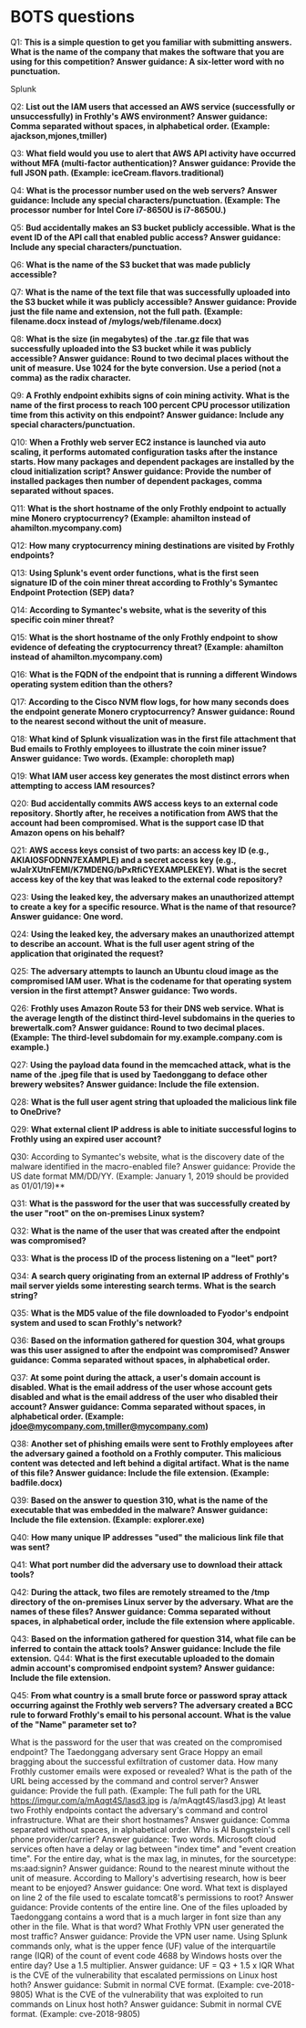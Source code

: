 # BOTS questions

Q1: **This is a simple question to get you familiar with submitting answers. What is the name of the company that makes the software that you are using for this competition? Answer guidance: A six-letter word with no punctuation.**

Splunk

Q2: **List out the IAM users that accessed an AWS service (successfully or unsuccessfully) in Frothly's AWS environment? Answer guidance: Comma separated without spaces, in alphabetical order. (Example: ajackson,mjones,tmiller)**

Q3: **What field would you use to alert that AWS API activity have occurred without MFA (multi-factor authentication)? Answer guidance: Provide the full JSON path. (Example: iceCream.flavors.traditional)**

Q4: **What is the processor number used on the web servers? Answer guidance: Include any special characters/punctuation. (Example: The processor number for Intel Core i7-8650U is i7-8650U.)**

Q5: **Bud accidentally makes an S3 bucket publicly accessible. What is the event ID of the API call that enabled public access? Answer guidance: Include any special characters/punctuation.**

Q6: **What is the name of the S3 bucket that was made publicly accessible?**

Q7: **What is the name of the text file that was successfully uploaded into the S3 bucket while it was publicly accessible? Answer guidance: Provide just the file name and extension, not the full path. (Example: filename.docx instead of /mylogs/web/filename.docx)**

Q8: **What is the size (in megabytes) of the .tar.gz file that was successfully uploaded into the S3 bucket while it was publicly accessible? Answer guidance: Round to two decimal places without the unit of measure. Use 1024 for the byte conversion. Use a period (not a comma) as the radix character.**

Q9: **A Frothly endpoint exhibits signs of coin mining activity. What is the name of the first process to reach 100 percent CPU processor utilization time from this activity on this endpoint? Answer guidance: Include any special characters/punctuation.**

Q10: **When a Frothly web server EC2 instance is launched via auto scaling, it performs automated configuration tasks after the instance starts. How many packages and dependent packages are installed by the cloud initialization script? Answer guidance: Provide the number of installed packages then number of dependent packages, comma separated without spaces.**

Q11: **What is the short hostname of the only Frothly endpoint to actually mine Monero cryptocurrency? (Example: ahamilton instead of ahamilton.mycompany.com)**

Q12: **How many cryptocurrency mining destinations are visited by Frothly endpoints?**

Q13: **Using Splunk's event order functions, what is the first seen signature ID of the coin miner threat according to Frothly's Symantec Endpoint Protection (SEP) data?**

Q14: **According to Symantec's website, what is the severity of this specific coin miner threat?**

Q15: **What is the short hostname of the only Frothly endpoint to show evidence of defeating the cryptocurrency threat? (Example: ahamilton instead of ahamilton.mycompany.com)**

Q16: **What is the FQDN of the endpoint that is running a different Windows operating system edition than the others?**

Q17: **According to the Cisco NVM flow logs, for how many seconds does the endpoint generate Monero cryptocurrency? Answer guidance: Round to the nearest second without the unit of measure.**

Q18: **What kind of Splunk visualization was in the first file attachment that Bud emails to Frothly employees to illustrate the coin miner issue? Answer guidance: Two words. (Example: choropleth map)**

Q19: **What IAM user access key generates the most distinct errors when attempting to access IAM resources?**

Q20: **Bud accidentally commits AWS access keys to an external code repository. Shortly after, he receives a notification from AWS that the account had been compromised. What is the support case ID that Amazon opens on his behalf?**

Q21: **AWS access keys consist of two parts: an access key ID (e.g., AKIAIOSFODNN7EXAMPLE) and a secret access key (e.g., wJalrXUtnFEMI/K7MDENG/bPxRfiCYEXAMPLEKEY). What is the secret access key of the key that was leaked to the external code repository?**

Q23: **Using the leaked key, the adversary makes an unauthorized attempt to create a key for a specific resource. What is the name of that resource? Answer guidance: One word.**

Q24: **Using the leaked key, the adversary makes an unauthorized attempt to describe an account. What is the full user agent string of the application that originated the request?**

Q25: **The adversary attempts to launch an Ubuntu cloud image as the compromised IAM user. What is the codename for that operating system version in the first attempt? Answer guidance: Two words.**

Q26: **Frothly uses Amazon Route 53 for their DNS web service. What is the average length of the distinct third-level subdomains in the queries to brewertalk.com? Answer guidance: Round to two decimal places. (Example: The third-level subdomain for my.example.company.com is example.)**

Q27: **Using the payload data found in the memcached attack, what is the name of the .jpeg file that is used by Taedonggang to deface other brewery websites? Answer guidance: Include the file extension.**

Q28: **What is the full user agent string that uploaded the malicious link file to OneDrive?**

Q29: **What external client IP address is able to initiate successful logins to Frothly using an expired user account?**

Q30: According to Symantec's website, what is the discovery date of the malware identified in the macro-enabled file? Answer guidance: Provide the US date format MM/DD/YY. (Example: January 1, 2019 should be provided as 01/01/19)**

Q31: **What is the password for the user that was successfully created by the user "root" on the on-premises Linux system?**

Q32: **What is the name of the user that was created after the endpoint was compromised?**

Q33: **What is the process ID of the process listening on a "leet" port?**

Q34: **A search query originating from an external IP address of Frothly's mail server yields some interesting search terms. What is the search string?**

Q35: **What is the MD5 value of the file downloaded to Fyodor's endpoint system and used to scan Frothly's network?**

Q36: **Based on the information gathered for question 304, what groups was this user assigned to after the endpoint was compromised? Answer guidance: Comma separated without spaces, in alphabetical order.**

Q37: **At some point during the attack, a user's domain account is disabled. What is the email address of the user whose account gets disabled and what is the email address of the user who disabled their account? Answer guidance: Comma separated without spaces, in alphabetical order. (Example: <jdoe@mycompany.com>,<tmiller@mycompany.com>)**

Q38: **Another set of phishing emails were sent to Frothly employees after the adversary gained a foothold on a Frothly computer. This malicious content was detected and left behind a digital artifact. What is the name of this file? Answer guidance: Include the file extension. (Example: badfile.docx)**

Q39: **Based on the answer to question 310, what is the name of the executable that was embedded in the malware? Answer guidance: Include the file extension. (Example: explorer.exe)**

Q40: **How many unique IP addresses "used" the malicious link file that was sent?**

Q41: **What port number did the adversary use to download their attack tools?**

Q42: **During the attack, two files are remotely streamed to the /tmp directory of the on-premises Linux server by the adversary. What are the names of these files? Answer guidance: Comma separated without spaces, in alphabetical order, include the file extension where applicable.**

Q43: **Based on the information gathered for question 314, what file can be inferred to contain the attack tools? Answer guidance: Include the file extension.**
Q44: **What is the first executable uploaded to the domain admin account's compromised endpoint system? Answer guidance: Include the file extension.**

Q45: **From what country is a small brute force or password spray attack occurring against the Frothly web servers?
The adversary created a BCC rule to forward Frothly's email to his personal account. What is the value of the "Name" parameter set to?**

What is the password for the user that was created on the compromised endpoint?
The Taedonggang adversary sent Grace Hoppy an email bragging about the successful exfiltration of customer data. How many Frothly customer emails were exposed or revealed?
What is the path of the URL being accessed by the command and control server? Answer guidance: Provide the full path. (Example: The full path for the URL <https://imgur.com/a/mAqgt4S/lasd3.jpg> is /a/mAqgt4S/lasd3.jpg)
At least two Frothly endpoints contact the adversary's command and control infrastructure. What are their short hostnames? Answer guidance: Comma separated without spaces, in alphabetical order.
Who is Al Bungstein's cell phone provider/carrier? Answer guidance: Two words.
Microsoft cloud services often have a delay or lag between "index time" and "event creation time". For the entire day, what is the max lag, in minutes, for the sourcetype: ms:aad:signin? Answer guidance: Round to the nearest minute without the unit of measure.
According to Mallory's advertising research, how is beer meant to be enjoyed? Answer guidance: One word.
What text is displayed on line 2 of the file used to escalate tomcat8's permissions to root? Answer guidance: Provide contents of the entire line.
One of the files uploaded by Taedonggang contains a word that is a much larger in font size than any other in the file. What is that word?
What Frothly VPN user generated the most traffic? Answer guidance: Provide the VPN user name.
Using Splunk commands only, what is the upper fence (UF) value of the interquartile range (IQR) of the count of event code 4688 by Windows hosts over the entire day? Use a 1.5 multiplier. Answer guidance: UF = Q3 + 1.5 x IQR
What is the CVE of the vulnerability that escalated permissions on Linux host hoth? Answer guidance: Submit in normal CVE format. (Example: cve-2018-9805)
What is the CVE of the vulnerability that was exploited to run commands on Linux host hoth? Answer guidance: Submit in normal CVE format. (Example: cve-2018-9805)
